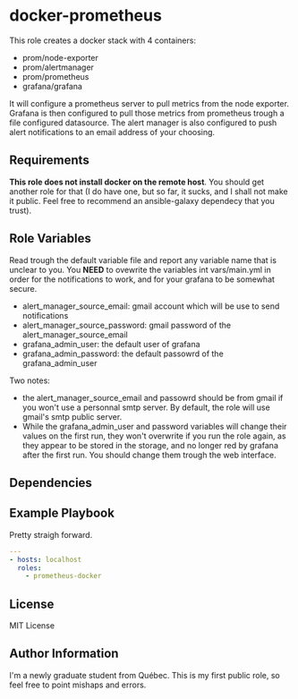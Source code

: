 docker-prometheus
=========

This role creates a docker stack with 4 containers:
* prom/node-exporter
* prom/alertmanager
* prom/prometheus
* grafana/grafana

It will configure a prometheus server to pull metrics from the node exporter. Grafana is then configured to pull those metrics from prometheus trough a file configured datasource. The alert manager is also configured to push alert notifications to an email address of your choosing.

Requirements
------------
**This role does not install docker on the remote host**. You should get another role for that (I do have one, but so far, it sucks, and I shall not make it public. Feel free to recommend an ansible-galaxy dependecy that you trust).


Role Variables
--------------
Read trough the default variable file and report any variable name that is unclear to you. 
You **NEED** to ovewrite the variables int vars/main.yml in order for the notifications to work, and for your grafana to be somewhat secure.

* alert_manager_source_email: gmail account which will be use to send notifications
* alert_manager_source_password: gmail password of the alert_manager_source_email
* grafana_admin_user: the default user of grafana
* grafana_admin_password: the default passowrd of the grafana_admin_user

Two notes:
* the alert_manager_source_email and passowrd should be from gmail if you won't use a personnal smtp server. By default, the role will use gmail's smtp public server.
* While the grafana_admin_user and password variables will change their values on the first run, they won't overwrite if you run the role again, as they appear to be stored in the storage, and no longer red by grafana after the first run. You should change them trough the web interface.

Dependencies
------------


Example Playbook
----------------
Pretty straigh forward.
``` yaml
---
- hosts: localhost
  roles:
    - prometheus-docker
```

License
-------

MIT License

Author Information
------------------

I'm a newly graduate student from Québec. This is my first public role, so feel free to point mishaps and errors.
